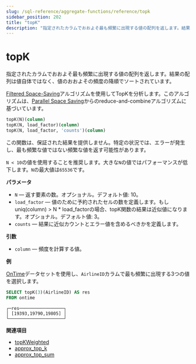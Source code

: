 ```yaml
---
slug: /sql-reference/aggregate-functions/reference/topk
sidebar_position: 202
title: "topK"
description: "指定されたカラムでおおよそ最も頻繁に出現する値の配列を返します。結果の配列は値自体ではなく、値のおおよその頻度の降順でソートされています。"
---
```



# topK

指定されたカラムでおおよそ最も頻繁に出現する値の配列を返します。結果の配列は値自体ではなく、値のおおよその頻度の降順でソートされています。

[Filtered Space-Saving](https://doi.org/10.1016/j.ins.2010.08.024)アルゴリズムを使用してTopKを分析します。このアルゴリズムは、[Parallel Space Saving](https://doi.org/10.1016/j.ins.2015.09.003)からのreduce-and-combineアルゴリズムに基づいています。

``` sql
topK(N)(column)
topK(N, load_factor)(column)
topK(N, load_factor, 'counts')(column)
```

この関数は、保証された結果を提供しません。特定の状況では、エラーが発生し、最も頻繁な値ではない頻繁な値を返す可能性があります。

`N < 10`の値を使用することを推奨します。大きな`N`の値ではパフォーマンスが低下します。`N`の最大値は`65536`です。

**パラメータ**

- `N` — 返す要素の数。オプショナル。デフォルト値: 10。
- `load_factor` — 値のために予約されたセルの数を定義します。もしuniq(column) > N * load_factorの場合、topK関数の結果は近似値になります。オプショナル。デフォルト値: 3。
- `counts` — 結果に近似カウントとエラー値を含めるべきかを定義します。

**引数**

- `column` — 頻度を計算する値。

**例**

[OnTime](../../../getting-started/example-datasets/ontime.md)データセットを使用し、`AirlineID`カラムで最も頻繁に出現する3つの値を選択します。

``` sql
SELECT topK(3)(AirlineID) AS res
FROM ontime
```

``` text
┌─res─────────────────┐
│ [19393,19790,19805] │
└─────────────────────┘
```

**関連項目**

- [topKWeighted](../../../sql-reference/aggregate-functions/reference/topkweighted.md)
- [approx_top_k](../../../sql-reference/aggregate-functions/reference/approxtopk.md)
- [approx_top_sum](../../../sql-reference/aggregate-functions/reference/approxtopsum.md)

